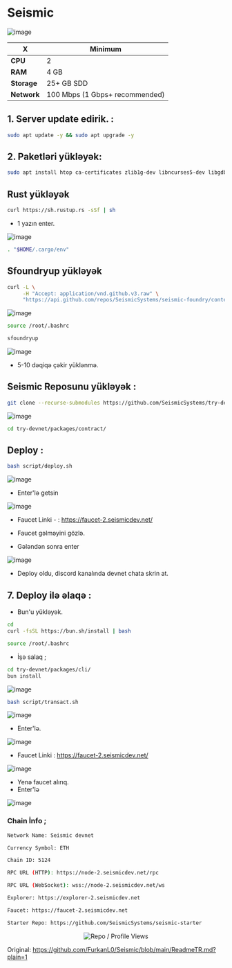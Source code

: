 # Seismic

![image](https://github.com/user-attachments/assets/794b1678-110c-4bf5-8514-e5d8341ce84c)

| X        | Minimum              |
|------------------|----------------------------|
| **CPU**          | 2 |
| **RAM**          | 4 GB                     |
| **Storage**      | 25+ GB SDD                   |
| **Network**      | 100 Mbps (1 Gbps+ recommended) |


## 1. Server update edirik.  : 

```bash
sudo apt update -y && sudo apt upgrade -y
```
## 2. Paketləri  yükləyək:

```bash
sudo apt install htop ca-certificates zlib1g-dev libncurses5-dev libgdbm-dev libnss3-dev tmux iptables curl nvme-cli git wget make jq libleveldb-dev build-essential pkg-config ncdu tar clang bsdmainutils lsb-release libssl-dev libreadline-dev libffi-dev jq gcc screen file unzip lz4 -y
```

## Rust yükləyək

```bash
curl https://sh.rustup.rs -sSf | sh
```

- 1  yazın enter.

![image](https://github.com/user-attachments/assets/2a60a5a0-d5f4-4e1a-9b7e-1189d3719861)

```bash
. "$HOME/.cargo/env"
```

## Sfoundryup yükləyək

```bash
curl -L \
     -H "Accept: application/vnd.github.v3.raw" \
     "https://api.github.com/repos/SeismicSystems/seismic-foundry/contents/sfoundryup/install?ref=seismic" | bash
```

![image](https://github.com/user-attachments/assets/dbcb936d-392a-4a3a-b019-e351e5aad7ce)


```bash
source /root/.bashrc
```

```bash
sfoundryup
```

![image](https://github.com/user-attachments/assets/ee61d6e6-2732-46da-b5cf-a85891e597fc)

- 5-10 dəqiqə çəkir yüklənmə.

## Seismic Reposunu yükləyək : 

```bash
git clone --recurse-submodules https://github.com/SeismicSystems/try-devnet.git
```

![image](https://github.com/user-attachments/assets/9d4e954c-4833-49c0-8fbf-6b1272990f99)


```bash
cd try-devnet/packages/contract/
```


## Deploy   : 
```bash
bash script/deploy.sh
```
![image](https://github.com/user-attachments/assets/620a8036-3fb4-4f47-85c2-888875bd035b)


- Enter'lə getsin

![image](https://github.com/user-attachments/assets/95600ebd-7114-4f89-af04-cbc9244f1beb)


- Faucet Linki - : https://faucet-2.seismicdev.net/

- Faucet gəlməyini gözlə. 
- Gələndən sonra enter

![image](https://github.com/user-attachments/assets/41fc1a6a-364e-48cd-9c0c-b58f9f5eadd0)

- Deploy oldu, discord kanalında devnet chata skrin at. 

## 7. Deploy ilə əlaqə : 

- Bun'u yükləyək.

```bash
cd
curl -fsSL https://bun.sh/install | bash
```

```bash
source /root/.bashrc
```

- İşə salaq ; 

```bash
cd try-devnet/packages/cli/
bun install
```
![image](https://github.com/user-attachments/assets/25751690-c254-49a2-ab7f-e75caa0d2e59)


```bash
bash script/transact.sh
```
![image](https://github.com/user-attachments/assets/ede8fd0e-29c2-4942-bbbf-9211087c6557)


- Enter'lə.

![image](https://github.com/user-attachments/assets/e934fba3-0833-41ca-be9c-836a5b4dfb21)


- Faucet Linki : https://faucet-2.seismicdev.net/

![image](https://github.com/user-attachments/assets/66d0a4c9-b889-4c08-8f8d-789f2674e24f)

- Yenə faucet alırıq. 
- Enter'lə

![image](https://github.com/user-attachments/assets/6e1092a5-9b74-48e1-9759-2d5e849b150d)


### Chain İnfo ; 
```bash
Network Name: Seismic devnet

Currency Symbol: ETH

Chain ID: 5124

RPC URL (HTTP): https://node-2.seismicdev.net/rpc

RPC URL (WebSocket): wss://node-2.seismicdev.net/ws

Explorer: https://explorer-2.seismicdev.net

Faucet: https://faucet-2.seismicdev.net

Starter Repo: https://github.com/SeismicSystems/seismic-starter
```
<p align="center">
  <img src="https://komarev.com/ghpvc/?username=FurkanL0&style=flat-square&color=red&label=Profile+Views+/+Repo+Views+" alt="Repo / Profile Views" />
</p>



Original: https://github.com/FurkanL0/Seismic/blob/main/ReadmeTR.md?plain=1 
